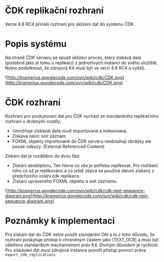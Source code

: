 

# ČDK replikační rozhraní #
Verze 4.8 RC4 přináší rozhraní pro sklízení dat do systému ČDK.

# Popis systému #
Na straně ČDK serveru se spustí sklízecí proces, který získává data (podobně jako je tomu u replikací) z jednotlivých instancí do svého uložiště. Nutno podotknout, že zdrojový K4  musí být ve verzi 4.8 RC4 a vyšší).

![http://kramerius.googlecode.com/svn/wiki/cdk/CDK.png](http://kramerius.googlecode.com/svn/wiki/cdk/CDK.png)


# ČDK rozhraní #
Rozhraní pro poskytovaní dat pro ČDK vychází ze standardního replikačního rozhraní s drobnými rozdíly.
  * Umožňuje získávat data nově importovaná a indexovaná.
  * Získává navíc solr záznam.
  * FOXML objekty importované do ČDK serveru neobsahují obrázky ale pouze odkazy. (External Referenced Content)

Získání dat je rozdělěno do dvou fází.

  * Získání desktiptoru. Ten řekne co vše je potřeba replikovat. Pro rozlišení toho co už je replikováno a co ještě zbývá se používá datum získaný z předchozího volání čdk replikace.
  * Ziskaní upraveného FOXML objektu a solr záznamu.

![http://kramerius.googlecode.com/svn/wiki/cdk/cdk-repl-sequence-diagram.png](http://kramerius.googlecode.com/svn/wiki/cdk/cdk-repl-sequence-diagram.png)


# Poznámky k implementaci #
Pro získání dat do ČDK nelze použít standardní OAI a to z toho důvodu, že rozhraní poskytuje přístup k chráněným částem jako (TEXT\_OCR) a musí být ošetřeno standardním mechanismem práv K4.  Druhým důvodem je rychlost.
Pro získávání dat musí zdrojová instance povolit přístup pomocí práva  `export_cdk_replications`

